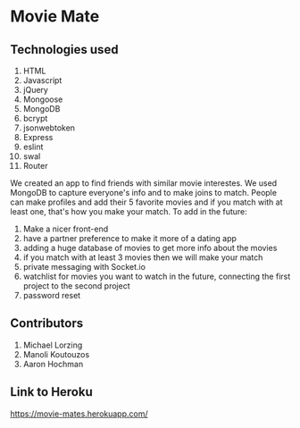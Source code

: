# Movie Mate    
## Technologies used
1. HTML
2. Javascript
3. jQuery
4. Mongoose
5. MongoDB
6. bcrypt
7. jsonwebtoken
8. Express
9. eslint
10. swal
11. Router

We created an app to find friends with similar movie interestes. We used MongoDB to capture everyone's info and to make joins to match. People can make profiles and add their 5 favorite movies and if you match with at least one, that's how you make your match.
To add in the future: 
1. Make a nicer front-end
2. have a partner preference to make it more of a dating app
3. adding a huge database of movies to get more info about the movies
4. if you match with at least 3 movies then we will make your match
5. private messaging with Socket.io
6. watchlist for movies you want to watch in the future, connecting the first project to the second project
7. password reset


## Contributors
1. Michael Lorzing
2. Manoli Koutouzos
3. Aaron Hochman

## Link to Heroku
https://movie-mates.herokuapp.com/
